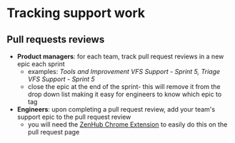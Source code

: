
# Tracking support work 

## Pull requests reviews

- **Product managers**: for each team, track pull request reviews in a new epic each sprint 
  - examples: _Tools and Improvement VFS Support - Sprint 5, Triage VFS Support - Sprint 5_
  - close the epic at the end of the sprint- this will remove it from the drop down list making it easy for engineers to know which epic to tag 
- **Engineers**: upon completing a pull request review, add your team's support epic to the pull request review 
  - you will need the [ZenHub Chrome Extension](https://www.zenhub.com/extension) to easily do this on the pull request page
